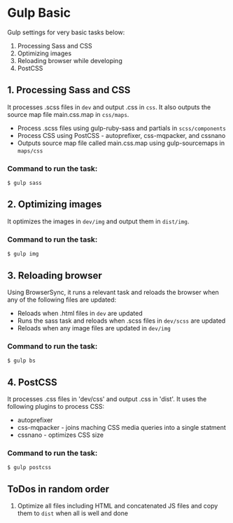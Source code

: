 # Gulp Basic
Gulp settings for very basic tasks below:

1. Processing Sass and CSS
2. Optimizing images
3. Reloading browser while developing
4. PostCSS

## 1. Processing Sass and CSS
It processes .scss files in `dev` and output .css in `css`.  It also outputs the source map file main.css.map in `css/maps`.

- Process .scss files using gulp-ruby-sass and partials in `scss/components`
- Process CSS using PostCSS - autoprefixer, css-mqpacker, and cssnano
- Outputs source map file called main.css.map using gulp-sourcemaps in `maps/css`

### Command to run the task:

	$ gulp sass

## 2. Optimizing images
It optimizes the images in `dev/img` and output them in `dist/img`.

### Command to run the task:

	$ gulp img

## 3. Reloading browser
Using BrowserSync, it runs a relevant task and reloads the browser when any of the following files are updated:
- Reloads when .html files in `dev` are updated
- Runs the sass task and reloads when .scss files in `dev/scss` are updated
- Reloads when any image files are updated in `dev/img`

### Command to run the task:

	$ gulp bs

## 4. PostCSS
It processes .css files in 'dev/css' and output .css in 'dist'. It uses the following plugins to process CSS:
- autoprefixer
- css-mqpacker - joins maching CSS media queries into a single statment
- cssnano - optimizes CSS size

### Command to run the task:

	$ gulp postcss

## ToDos in random order
1. Optimize all files including HTML and concatenated JS files  and copy them to `dist` when all is well and done
